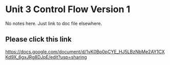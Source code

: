 
# Unit 3 Control Flow Version 1

No notes here. Just link to doc file elsewhere. 

## Please click this link
https://docs.google.com/document/d/1vK0Bp0pCYE_HJ5LBzNbMe2AY1CXKd9X_6gxJRg8DJpE/edit?usp=sharing

